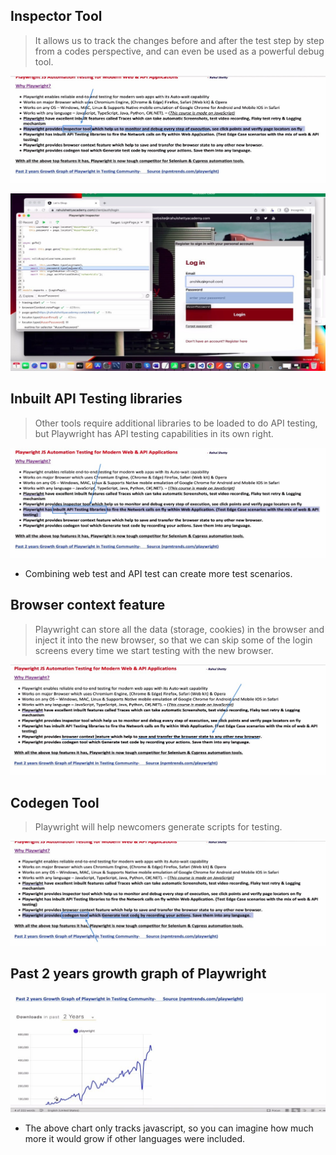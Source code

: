 ## **Inspector Tool**

> It allows us to track the changes before and after the test step by step from a codes perspective, and can even be used as a powerful debug tool.

![Alt inspector tool](pic/01.jpg)

![Alt demo](pic/02.jpg)

## **Inbuilt API Testing libraries**

> Other tools require additional libraries to be loaded to do API testing, but Playwright has API testing capabilities in its own right.

![Alt inbuilt API Testing libraries](pic/03.jpg)

- Combining web test and API test can create more test scenarios.

## **Browser context feature**

> Playwright can store all the data (storage, cookies) in the browser and inject it into the new browser, so that we can skip some of the login screens every time we start testing with the new browser.

![Alt browser context feature](pic/04.jpg)

## **Codegen Tool**

> Playwright will help newcomers generate scripts for testing.

![Alt codegen tool](pic/05.jpg)

## **Past 2 years growth graph of Playwright**

![Alt past 2 year growth graph](pic/06.jpg)

- The above chart only tracks javascript, so you can imagine how much more it would grow if other languages were included.

